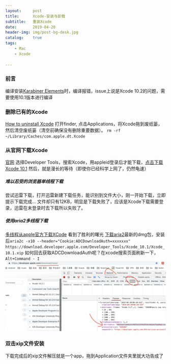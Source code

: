 ```yaml
---
layout:     post
title:      Xcode-安装与卸载
subtitle:   重装Xcode
date:       2019-04-20
header-img: img/post-bg-desk.jpg
catalog:    true
tags:
    - Mac
    - Xcode

---
```

### 前言
编译安装[Karabiner Elements](https://github.com/tekezo/Karabiner-Elements)时，编译报错，issue上说是Xcode 10.2的问题，需要使用10.1版本进行编译

### 删除已有的Xcode
[How to uninstall Xcode](https://macpaw.com/how-to/uninstall-xcode-on-macos)
打开finder, 点击Applications，将Xcode拖到废纸篓，然后清空废纸篓（清空前确保没有删除重要数据）。 `rm -rf ~/Library/Caches/com.apple.dt.Xcode`

### 从官网下载Xcode
[官网](https://developer.apple.com/download/more/) 选择Developer Tools，搜索Xcode，用appleid登录后才能下载，[点击下载Xcode 10.1](https://download.developer.apple.com/Developer_Tools/Xcode_10.1/Xcode_10.1.xip)
然后，就是漫长的等待（即使你已经科学上网了，仍然龟速）

##### 难以忍受的浏览器单线程下载
尝试迅雷下载，打开迅雷新建下载任务，能识别到文件大小，刚一开始下载，立即提示下载完成...
文件却只有12KB，明显是下载失败了，应该是Xcode下载需要登录，迅雷在未登录时去下载所以失败了。

##### 使用aria2多线程下载
[多线程从apple官方下载XCode](http://bashell.nodemedia.cn/archives/how-to-download-xcode-from-apple-office-using-multithreading.html) 看到了胜利的曙光
[下载aria2](https://github.com/aria2/aria2/releases/tag/)最新的dmg包，安装后`aria2c -x10 --header="Cookie:ADCDownloadAuth=xxxxxxx" https://download.developer.apple.com/Developer_Tools/Xcode_10.1/Xcode_10.1.xip`
如何回去获取ADCDownloadAuth呢？在xcode搜索页面刷新一下，`Alt+Command - I` ![](https://raw.githubusercontent.com/tanliner/ImageHolder/master/img/20190420_xcode_download_cookie.png)

### 双击xip文件安装
下载完成后的xip文件解压就是一个app，拖到Application文件夹里就大功告成了
